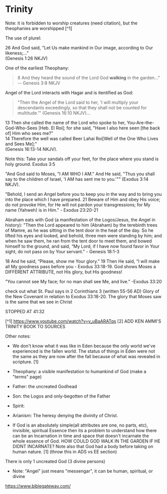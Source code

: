 # Trinity

Note: it is forbidden to worship creatures (need citation), but the theophanies are worshipped [^1]

The use of plurel:
<div class="box" markdown="1">
26 And God said, "Let Us make mankind in Our image, according to Our likeness;..."<br>
(Genesis 1:26 NKJV)
</div>

One of the earliest Theophany:
> 8 And they heard the sound of the Lord God **walking** in the garden..."  
> -- Genesis 3:8 NKJV

Angel of the Lord interacts with Hagar and is itentified as God:
> "Then the Angel of the Lord said to her, 'I will multiply your descendants exceedingly, so that they shall not be counted for multitude.'" (Genesis 16:10 NKJV)... 

<div class="box" markdown="1">
13 Then she called the name of the Lord who spoke to her, You-Are-the-God-Who-Sees [Heb. El Roi]; for she said, "Have I also here seen [the back of] Him who sees me?"<br>
14 Therefore the well was called Beer Lahai Roi[Well of the One Who Lives and Sees Me];"<br>
(Genesis 16:13-14 NKJV).
</div>

> 

Note this: Take your sandals off your feet, for the place where you stand is holy ground. Exodus 3:5

"And God said to Moses, "I AM WHO I AM." And He said, "Thus you shall say to the children of Israel, 'I AM has sent me to you.'"" (Exodus 3:14 NKJV).

"Behold, I send an Angel before you to keep you in the way and to bring you into the place which I have prepared. 21 Beware of Him and obey His voice; do not provoke Him, for He will not pardon your transgressions; for My name (Yahweh) is in Him." - Exodus 23:20-21

Abraham eats with God (a manifestation of the Logos/Jesus, the Angel in history): "Then the Lord appeared to him (Abraham) by the terebinth trees of Mamre, as he was sitting in the tent door in the heat of the day. So he lifted his eyes and looked, and behold, three men were standing by him; and when he saw them, he ran from the tent door to meet them, and bowed himself to the ground, and said, “My Lord, if I have now found favor in Your sight, do not pass on by Your servant." - Genesis 18:1-3

18 And he said, “Please, show me Your glory.” 19 Then He said, “I will make all My goodness pass before you - Exodus 33:18-19.  God shows Moses a DIFFERENT ATTRIBUTE, not His glory, but His goodness!

"You cannot see My face; for no man shall see Me, and live." -Exodus 33:20

check out what St. Paul says in 2 Corinthians 3 (written 55-56 AD) Glory of the New Covenant in relation to Exodus 33:18-20.  The glory that Moses saw is the same that we see in Christ

STOPPED AT 41:32

[^1] https://www.youtube.com/watch?v=y_uBaARATqs
[2] ADD KEN AMMI'S TRINITY BOOK TO SOURCES

Other notes:

- We don't know what it was like in Eden because the only world we've experienced is the fallen world.  The status of things in Eden were not the same as they are now after the fall because of what was revealed in scripture. [1]

- Theophany: a visible manifestation to humankind of God (make a "terms" page)
- Father: the uncreated Godhead
- Son: the Logos and only-begotten of the Father
- Spirit:

- Arianism: The heresy denying the divinity of Christ.

- If God is an absolutely simple(all attributes are one, no parts, etc), invisible, spiritual Essence then its a problem to understand how there can be an Incarnation in time and space that doesn't incarnate the whole essence of God.  HOW COULD GOD WALK IN THE GARDEN IF HE DIDNT INCARNATE?  Note also that God had a body before taking on human nature. [1] (throw this in ADS vs EE section)

There is only 1 uncreated God (3 divine persons)



- Note: "Angel" just means "messengar", it can be human, spiritual, or divine

https://www.biblegateway.com/